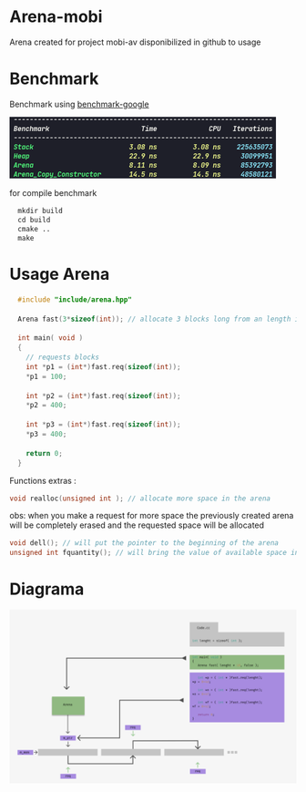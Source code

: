 # Arena-mobi

Arena created for project mobi-av disponibilized in github to usage

# Benchmark

Benchmark using [benchmark-google](https://github.com/google/benchmark) 

![BenchMark](assets/Arena-BenchMark.png)

for compile benchmark 
```
  mkdir build
  cd build
  cmake ..
  make

```

# Usage Arena

```C
  #include "include/arena.hpp"
  
  Arena fast(3*sizeof(int)); // allocate 3 blocks long from an length int
  
  int main( void )
  {
    // requests blocks
    int *p1 = (int*)fast.req(sizeof(int));
    *p1 = 100;

    int *p2 = (int*)fast.req(sizeof(int));
    *p2 = 400;

    int *p3 = (int*)fast.req(sizeof(int));
    *p3 = 400;
    
    return 0;
  }
```

Functions extras :

```C
void realloc(unsigned int ); // allocate more space in the arena
```
obs: when you make a request for more space the previously created arena will be completely erased and the requested space will be allocated

```C
void dell(); // will put the pointer to the beginning of the arena
unsigned int fquantity(); // will bring the value of available space in the arena
```

# Diagrama

![arenaDigrama](assets/arena_image_1.jpg)

